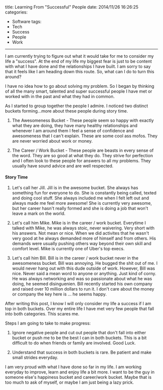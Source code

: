 title: Learning From "Successful" People
date: 2014/11/26 16:26:25
categories:
- Software
tags:
- Tech
- Success
- People
- Work
---

I am currently trying to figure out what it would take for me to consider my life a "success". At the end of my life my biggest fear is just to be content with what I have done and the relationships I have built. I am sorry to say that it feels like I am heading down this route. So, what can I do to turn this around?

I have no idea how to go about solving my problem. So I began by thinking of all the many smart, talented and super successful people I have met or worked with in the past and what they had in common. 

As I started to group together the people I admire. I noticed two distinct buckets forming...more about these people during story time.

1. The Awesomeness Bucket - These people seem so happy with exactly what they are doing, they have many healthy relationships and whenever I am around them I feel a sense of confidence and awesomeness that I can't explain. These are some cool ass mofos. They are never worried about work or money.

2. The Career / Work Bucket - These people are beasts in every sense of the word. They are so good at what they do. They strive for perfection and I often look to these people for answers to all my problems. They usually have sound advice and are well respected.

#### Story Time

1. Let's call her Jill. Jill is in the awesome bucket. She always has something fun for everyone to do. She is constantly being called, texted and doing cool stuff. She always included me when I felt left out and always made me feel more awesome! She is currently very awesome, but her career hasn't really formed and she is doing a job that won't leave a mark on the world.

2. Let's call him Mike. Mike is in the career / work bucket. Everytime I talked with Mike, he was always stoic, never waivering. Very short with his answers. Not mean or nice. When we did activites that he wasn't very good at he always demanded more of himself and from others. His demands were usually pushing others way beyond their own skill and comfort level. Mike is currently one of Uber's top execs.

3. Let's call him Bill. Bill is in the career / work bucket never in the awesomeness bucket. Bill was annoying. He bugged the shit out of me. I would never hang out with this dude outside of work. However, Bill was nice. Never said a mean word to anyone or anything. Just kind of corny. He was always networking and was so passionate about what he was doing, he seemed disinguenien. Bill recently started his own company and raised over 10 million dollars to run it. I don't care about the money or company the key here is ... he seems happy.


After writing this post, I know I will only consider my life a success if I am top in both buckets. Over my entire life I have met very few people that fall into both categories. This scares me.

Steps I am going to take to make progress:

1. Ignore negative people and cut out people that don't fall into either bucket or push me to be the best I can in both buckets. This is a bit difficult to do when friends or family are involved. Good Luck.

2. Understand that success in both buckets is rare. Be patient and make small strides everyday.

I am very proud with what I have done so far in my life. I am working everyday to improve, learn and enjoy life a bit more. I want to be the guy in someone else's happiness bucket and career/work bucket. Maybe that is too much to ask of myself, or maybe I am just being a lazy prick.